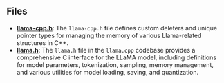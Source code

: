 
## Files
- **[llama-cpp.h](include/llama-cpp.h.driver.md)**: The `llama-cpp.h` file defines custom deleters and unique pointer types for managing the memory of various Llama-related structures in C++.
- **[llama.h](include/llama.h.driver.md)**: The `llama.h` file in the `llama.cpp` codebase provides a comprehensive C interface for the LLaMA model, including definitions for model parameters, tokenization, sampling, memory management, and various utilities for model loading, saving, and quantization.
